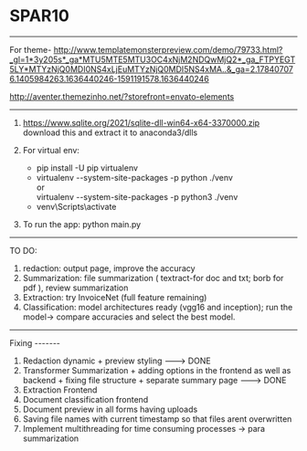 # SPAR10

---

For theme-
http://www.templatemonsterpreview.com/demo/79733.html?_gl=1*3y205s*_ga*MTU5MTE5MTU3OC4xNjM2NDQwMjQ2*_ga_FTPYEGT5LY*MTYzNjQ0MDI0NS4xLjEuMTYzNjQ0MDI5NS4xMA..&_ga=2.178407076.1405984263.1636440246-1591191578.1636440246

http://aventer.themezinho.net/?storefront=envato-elements

---

1.  https://www.sqlite.org/2021/sqlite-dll-win64-x64-3370000.zip download this and extract it to anaconda3/dlls
2.  For virtual env:

    - pip install -U pip virtualenv <br>
    - virtualenv --system-site-packages -p python ./venv <br>
      or <br>
      virtualenv --system-site-packages -p python3 ./venv <br>
    - venv\Scripts\activate<br>

3.  To run the app: python main.py

---

TO DO:

1. redaction: output page, improve the accuracy
2. Summarization: file summarization ( textract-for doc and txt; borb for pdf ), review summarization
3. Extraction: try InvoiceNet (full feature remaining)
4. Classification: model architectures ready (vgg16 and inception); run the model-> compare accuracies and select the best model.

---

Fixing -------

1. Redaction dynamic + preview styling ---> DONE
2. Transformer Summarization + adding options in the frontend as well as backend + fixing file structure + separate summary page ---> DONE
3. Extraction Frontend
4. Document classification frontend
5. Document preview in all forms having uploads
6. Saving file names with current timestamp so that files arent overwritten
7. Implement multithreading for time consuming processes -> para summarization
